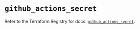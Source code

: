 # `github_actions_secret`

Refer to the Terraform Registry for docs: [`github_actions_secret`](https://registry.terraform.io/providers/integrations/github/6.7.3/docs/resources/actions_secret).
